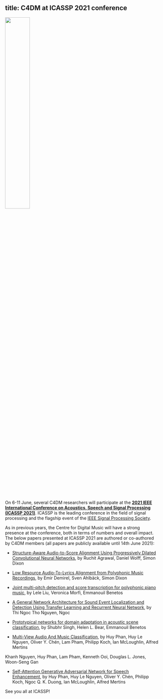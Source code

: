 title: C4DM at ICASSP 2021 conference
------------------

<p><img src="/news/images/ICASSP-2021-logo.png" width="40%" /></p>

On 6-11 June, several C4DM researchers will participate at the <b>[2021 IEEE International Conference on Acoustics, Speech and Signal Processing (ICASSP 2021)](https://2021.ieeeicassp.org/)</b>. ICASSP is the leading conference in the field of signal processing and the flagship event of the [IEEE Signal Processing Society](https://signalprocessingsociety.org/).

As in previous years, the Centre for Digital Music will have a strong presence at the conference, both in terms of numbers and overall impact. The below papers presented at ICASSP 2021 are authored or co-authored by C4DM members (all papers are publicly available until 14th June 2021):

<!---* [Differentiable Signal Processing With Black-Box Audio Effects](https://ieeexplore.ieee.org/document/9415103/), by Marco A. Martínez Ramírez, Oliver Wang, Paris Smaragdis, Nicholas J. Bryan --->

* [Structure-Aware Audio-to-Score Alignment Using Progressively Dilated Convolutional Neural Networks](https://ieeexplore.ieee.org/document/9414049/), by Ruchit Agrawal, Daniel Wolff, Simon Dixon

* [Low Resource Audio-To-Lyrics Alignment from Polyphonic Music Recordings](https://ieeexplore.ieee.org/document/9414395/), by Emir Demirel, Sven Ahlbäck, Simon Dixon

* [Joint multi-pitch detection and score transcription for polyphonic piano music](https://ieeexplore.ieee.org/document/9413601), by Lele Liu, Veronica Morfi, Emmanouil Benetos

* [A General Network Architecture for Sound Event Localization and Detection Using Transfer Learning and Recurrent Neural Network](https://ieeexplore.ieee.org/document/9414602/), by Thi Ngoc Tho Nguyen, Ngoc

* [Prototypical networks for domain adaptation in acoustic scene classification](https://ieeexplore.ieee.org/document/9414876), by Shubhr Singh, Helen L. Bear, Emmanouil Benetos

* [Multi-View Audio And Music Classification](https://ieeexplore.ieee.org/document/9414551/), by Huy Phan, Huy Le Nguyen, Oliver Y. Chén, Lam Pham, Philipp Koch, Ian McLoughlin, Alfred Mertins

 Khanh Nguyen, Huy Phan, Lam Pham, Kenneth Ooi, Douglas L. Jones, Woon-Seng Gan

* [Self-Attention Generative Adversarial Network for Speech Enhancement](https://ieeexplore.ieee.org/document/9414265/), by Huy Phan, Huy Le Nguyen, Oliver Y. Chén, Philipp Koch, Ngoc Q. K. Duong, Ian McLoughlin, Alfred Mertins


See you all at ICASSP!
